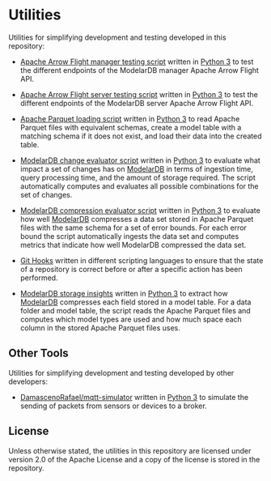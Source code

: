# Utilities
Utilities for simplifying development and testing developed in this repository:

- [Apache Arrow Flight manager testing script](Apache-Arrow-Flight-Tester/manager.py) written in
  [Python 3](https://www.python.org/) to test the different endpoints of the ModelarDB manager Apache Arrow Flight API.

- [Apache Arrow Flight server testing script](Apache-Arrow-Flight-Tester/server.py) written in
  [Python 3](https://www.python.org/) to test the different endpoints of the ModelarDB server Apache Arrow Flight API.

- [Apache Parquet loading script](Apache-Parquet-Loader) written in [Python 3](https://www.python.org/) to read Apache
  Parquet files with equivalent schemas, create a model table with a matching schema if it does not exist, and load
  their data into the created table.

- [ModelarDB change evaluator script](Evaluate-ModelarDB-Changes) written in [Python 3](https://www.python.org/) to
  evaluate what impact a set of changes has on [ModelarDB](https://github.com/ModelarData/ModelarDB-RS) in terms of
  ingestion time, query processing time, and the amount of storage required. The script automatically computes and
  evaluates all possible combinations for the set of changes.

- [ModelarDB compression evaluator script](Evaluate-ModelarDB-Compression) written in [Python 3](https://www.python.org/)
  to evaluate how well [ModelarDB](https://github.com/ModelarData/ModelarDB-RS) compresses a data set stored in Apache
  Parquet files with the same schema for a set of error bounds. For each error bound the script automatically ingests
  the data set and computes metrics that indicate how well ModelarDB compressed the data set.

- [Git Hooks](Git-Hooks) written in different scripting languages to ensure that the state of a repository is correct
  before or after a specific action has been performed.

- [ModelarDB storage insights](ModelarDB-Storage-Insights) written in [Python 3](https://www.python.org/) to extract how
  [ModelarDB](https://github.com/ModelarData/ModelarDB-RS) compresses each field stored in a model table. For a data
  folder and model table, the script reads the Apache Parquet files and computes which model types are used and how much
  space each column in the stored Apache Parquet files uses.

## Other Tools
Utilities for simplifying development and testing developed by other developers:

- [DamascenoRafael/mqtt-simulator](https://github.com/DamascenoRafael/mqtt-simulator) written in 
  [Python 3](https://www.python.org/) to simulate the sending of packets from sensors or devices to a broker.

## License
Unless otherwise stated, the utilities in this repository are licensed under version 2.0 of the Apache License and a
copy of the license is stored in the repository.
